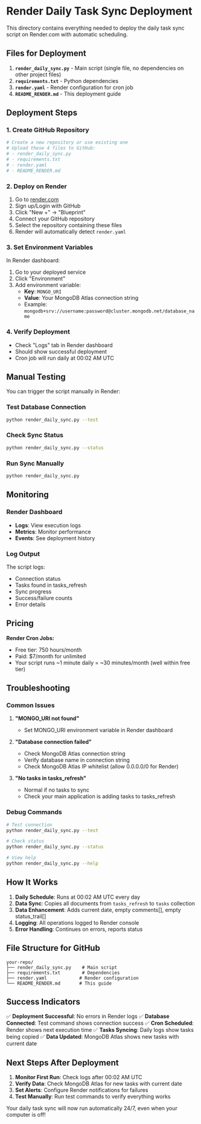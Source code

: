 # Render Daily Task Sync Deployment

This directory contains everything needed to deploy the daily task sync script on Render.com with automatic scheduling.

## Files for Deployment

1. **`render_daily_sync.py`** - Main script (single file, no dependencies on other project files)
2. **`requirements.txt`** - Python dependencies
3. **`render.yaml`** - Render configuration for cron job
4. **`README_RENDER.md`** - This deployment guide

## Deployment Steps

### 1. Create GitHub Repository
```bash
# Create a new repository or use existing one
# Upload these 4 files to GitHub:
# - render_daily_sync.py
# - requirements.txt  
# - render.yaml
# - README_RENDER.md
```

### 2. Deploy on Render
1. Go to [render.com](https://render.com)
2. Sign up/Login with GitHub
3. Click "New +" → "Blueprint"
4. Connect your GitHub repository
5. Select the repository containing these files
6. Render will automatically detect `render.yaml`

### 3. Set Environment Variables
In Render dashboard:
1. Go to your deployed service
2. Click "Environment"
3. Add environment variable:
   - **Key**: `MONGO_URI`
   - **Value**: Your MongoDB Atlas connection string
   - Example: `mongodb+srv://username:password@cluster.mongodb.net/database_name`

### 4. Verify Deployment
- Check "Logs" tab in Render dashboard
- Should show successful deployment
- Cron job will run daily at 00:02 AM UTC

## Manual Testing

You can trigger the script manually in Render:

### Test Database Connection
```bash
python render_daily_sync.py --test
```

### Check Sync Status
```bash
python render_daily_sync.py --status
```

### Run Sync Manually
```bash
python render_daily_sync.py
```

## Monitoring

### Render Dashboard
- **Logs**: View execution logs
- **Metrics**: Monitor performance
- **Events**: See deployment history

### Log Output
The script logs:
- Connection status
- Tasks found in tasks_refresh
- Sync progress
- Success/failure counts
- Error details

## Pricing

**Render Cron Jobs:**
- Free tier: 750 hours/month
- Paid: $7/month for unlimited
- Your script runs ~1 minute daily = ~30 minutes/month (well within free tier)

## Troubleshooting

### Common Issues

1. **"MONGO_URI not found"**
   - Set MONGO_URI environment variable in Render dashboard

2. **"Database connection failed"**
   - Check MongoDB Atlas connection string
   - Verify database name in connection string
   - Check MongoDB Atlas IP whitelist (allow 0.0.0.0/0 for Render)

3. **"No tasks in tasks_refresh"**
   - Normal if no tasks to sync
   - Check your main application is adding tasks to tasks_refresh

### Debug Commands
```bash
# Test connection
python render_daily_sync.py --test

# Check status
python render_daily_sync.py --status

# View help
python render_daily_sync.py --help
```

## How It Works

1. **Daily Schedule**: Runs at 00:02 AM UTC every day
2. **Data Sync**: Copies all documents from `tasks_refresh` to `tasks` collection
3. **Data Enhancement**: Adds current date, empty comments[], empty status_trail[]
4. **Logging**: All operations logged to Render console
5. **Error Handling**: Continues on errors, reports status

## File Structure for GitHub

```
your-repo/
├── render_daily_sync.py    # Main script
├── requirements.txt        # Dependencies
├── render.yaml            # Render configuration
└── README_RENDER.md       # This guide
```

## Success Indicators

✅ **Deployment Successful**: No errors in Render logs
✅ **Database Connected**: Test command shows connection success
✅ **Cron Scheduled**: Render shows next execution time
✅ **Tasks Syncing**: Daily logs show tasks being copied
✅ **Data Updated**: MongoDB Atlas shows new tasks with current date

## Next Steps After Deployment

1. **Monitor First Run**: Check logs after 00:02 AM UTC
2. **Verify Data**: Check MongoDB Atlas for new tasks with current date
3. **Set Alerts**: Configure Render notifications for failures
4. **Test Manually**: Run test commands to verify everything works

Your daily task sync will now run automatically 24/7, even when your computer is off!
